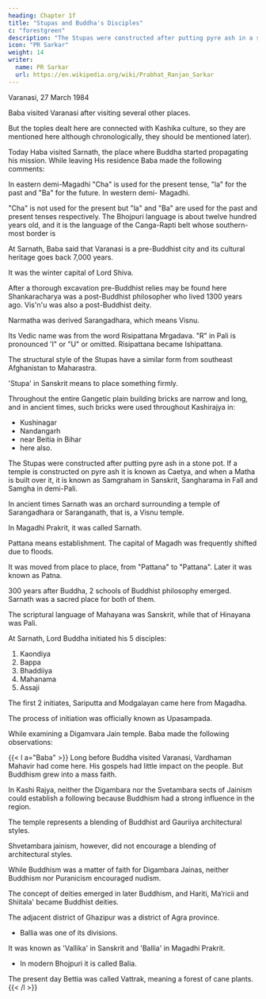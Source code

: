 ```yaml
---
heading: Chapter 1f
title: "Stupas and Buddha's Disciples"
c: "forestgreen"
description: "The Stupas were constructed after putting pyre ash in a stone pot"
icon: "PR Sarkar"
weight: 14
writer:
  name: PR Sarkar
  url: https://en.wikipedia.org/wiki/Prabhat_Ranjan_Sarkar
---
```




Varanasi, 27 March 1984

Baba visited Varanasi after visiting several other places.

But the toples dealt here are connected with Kashika culture, so they are mentioned here although chronologically, they should be mentioned later).

Today Haba visited Sarnath, the place where Buddha started propagating his mission. While leaving His residence Baba made the following comments:

In eastern demi-Magadhi "Cha" is used for the present tense, "la" for the past and "Ba" for the future. In western demi- Magadhi. 

"Cha" is not used for the present but "la" and "Ba" are used for the past and present tenses respectively. The Bhojpuri language is about twelve hundred years old, and it is the language of the Canga-Rapti belt whose southern-most border is

At Sarnath, Baba said that Varanasi is a pre-Buddhist city and its cultural heritage goes back 7,000 years. 

It was the winter capital of Lord Shiva. 

After a thorough excavation pre-Buddhist relies may be found here Shankaracharya was a post-Buddhist philosopher who lived 1300 years ago. Vis'n'u was also a post-Buddhist deity. 

Narmatha was derived Sarangadhara, which means Visnu. 

Its Vedic name was from the word Risipattana Mrgadava. "R" in Pali is pronounced 'I" or "U" or omitted. Risipattana became Ishipattana.

The structural style of the Stupas have a similar form from southeast Afghanistan to Maharastra. 

'Stupa' in Sanskrit means to place something firmly. 

Throughout the entire Gangetic plain building bricks are narrow and long, and in ancient times, such bricks were used throughout Kashirajya in:
- Kushinagar
- Nandangarh
- near Beitia in Bihar
- here also. 

The Stupas were constructed after putting pyre ash in a stone pot. If a temple is constructed on pyre ash it is known as Caetya, and when a Matha is built over it, it is known as Samgraham in Sanskrit, Sangharama in Fall and Samgha in demi-Pali.

<!-- 32 -->

In ancient times Sarnath was an orchard surrounding a temple of Sarangadhara or Saranganath, that is, a Visnu temple.

In Magadhi Prakrit, it was called Sarnath. 

Pattana means establishment. The capital of Magadh was frequently shifted due to floods. 

It was moved from place to place, from "Pattana" to "Pattana". Later it was known as Patna.

300 years after Buddha, 2 schools of Buddhist philosophy emerged. Sarnath was a sacred place for both of them. 

The scriptural language of Mahayana was Sanskrit, while that of Hinayana was Pali. 

At Sarnath, Lord Buddha initiated his 5 disciples:

1. Kaondiya
2. Bappa
3. Bhaddiiya
4. Mahanama
5. Assaji

The first 2 initiates, Sariputta and Modgalayan came here from Magadha. 

The process of initiation was officially known as Upasampada. 

While examining a Digamvara Jain temple. Baba made the following observations:

{{< l a="Baba" >}}
Long before Buddha visited Varanasi, Vardhaman Mahavir had come here. His gospels had little impact on the people. But Buddhism grew into a mass faith. 

In Kashi Rajya, neither the Digambara nor the Svetambara sects of Jainism could establish a following because Buddhism had a strong influence in the region.

The temple represents a blending of Buddhist ard Gauriiya architectural styles. 

Shvetambara jainism, however, did not encourage a blending of architectural styles. 

While Buddhism was a matter of faith for Digambara Jainas, neither Buddhism nor Puranicism encouraged nudism. 

The concept of deities emerged in later Buddhism, and Hariti, Maʼricii and Shiitala' became Buddhist deities.

The adjacent district of Ghazipur was a district of Agra province.
- Ballia was one of its divisions. 

It was known as 'Vallika' in Sanskrit and 'Ballia' in Magadhi Prakrit.
- In modern Bhojpuri it is called Balia. 

The present day Bettia was called Vattrak, meaning a forest of cane plants.
{{< /l >}}

